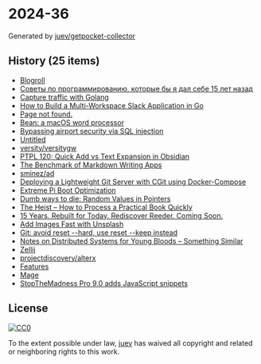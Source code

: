 # 2024-36

Generated by [juev/getpocket-collector](https://github.com/juev/getpocket-collector)

## History (25 items)

- [Blogroll](https://www.mollywhite.net/blogroll)
- [Советы по программированию, которые бы я дал себе 15 лет назад](https://habr.com/ru/companies/ruvds/articles/839256/)
- [Capture traffic with Golang](https://aohorodnyk.com/post/2024-08-31-golang-traffic-capturer/)
- [How to Build a Multi-Workspace Slack Application in Go](https://www.blinkops.com/blog/how-to-build-a-multi-workspace-slack-application-in-go)
- [Page not found.](https://capacities.io//use-cases/inbox)
- [Bean: a macOS word processor](https://bean-osx.com/Bean.html)
- [Bypassing airport security via SQL injection](https://ian.sh/tsa)
- [Untitled](https://tuta.com/ru/blog/anonymous-email.html)
- [versity/versitygw](https://github.com/versity/versitygw)
- [PTPL 120: Quick Add vs Text Expansion in Obsidian](https://www.blog.plaintextpaperless.com/p/ptpl-120-quick-add-vs-text-expansion)
- [The Benchmark of Markdown Writing Apps](https://ia.net/writer)
- [sminez/ad](https://github.com/sminez/ad)
- [Deploying a Lightweight Git Server with CGit using Docker-Compose](https://brandonrozek.com/blog/lightweight-gitc-docker-compose/)
- [Extreme Pi Boot Optimization](https://kittenlabs.de/blog/2024/09/01/extreme-pi-boot-optimization/)
- [Dumb ways to die: Random Values in Pointers](https://philpearl.github.io/post/dumb_ways_to_die_random_pointers/)
- [The Heist – How to Process a Practical Book Quickly](https://zettelkasten.de/posts/how-to-process-practical-book-quickly/)
- [15 Years. Rebuilt for Today. Rediscover Reeder. Coming Soon.](https://reeder.app/)
- [Add Images Fast with Unsplash](https://ia.net/topics/add-images-fast-with-unsplash)
- [Git: avoid reset --hard, use reset --keep instead](https://adamj.eu/tech/2024/09/02/git-avoid-reset-hard-use-keep/)
- [Notes on Distributed Systems for Young Bloods – Something Similar](https://www.somethingsimilar.com/2013/01/14/notes-on-distributed-systems-for-young-bloods/)
- [Zellij](https://zellij.dev/)
- [projectdiscovery/alterx](https://github.com/projectdiscovery/alterx)
- [Features](https://github.com/projectdiscovery/dnsx)
- [Mage](https://magefile.org/)
- [StopTheMadness Pro 9.0 adds JavaScript snippets](https://underpassapp.com/news/2024/9/1.html)

## License

[![CC0](https://mirrors.creativecommons.org/presskit/buttons/88x31/svg/cc-zero.svg)](https://creativecommons.org/publicdomain/zero/1.0/)

To the extent possible under law, [juev](https://github.com/juev) has waived all copyright and related or neighboring rights to this work.
